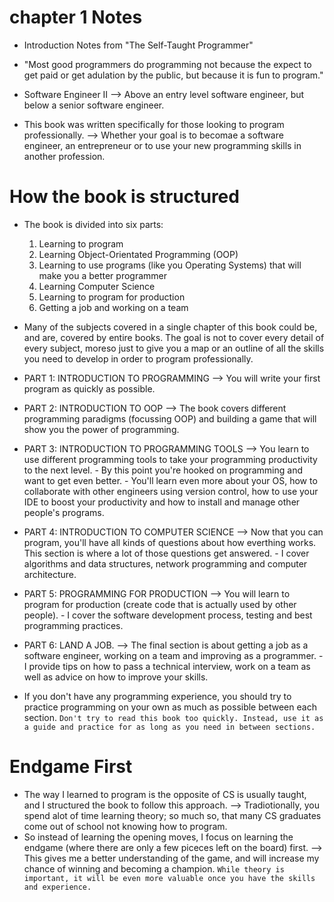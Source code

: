 # chapter 1 Notes
- Introduction Notes from "The Self-Taught Programmer"
- "Most good programmers do programming not because the expect to get paid or get adulation by the public, but because it is fun to program."
- Software Engineer II --> Above an entry level software engineer, but below a senior software engineer.

- This book was written specifically for those looking to program professionally. --> Whether your goal is to becomae a software engineer, an entrepreneur or to use your new programming skills in another profession.

# How the book is structured
- The book is divided into six parts:
    1. Learning to program
    2. Learning Object-Orientated Programming (OOP)
    3. Learning to use programs (like you Operating Systems) that will make you a better programmer
    4. Learning Computer Science
    5. Learning to program for production
    6. Getting a job and working on a team

- Many of the subjects covered in a single chapter of this book could be, and are, covered by entire books. The goal is not to cover every detail of every subject, moreso just to give you a map or an outline of all the skills you need to develop in order to program professionally.

- PART 1: INTRODUCTION TO PROGRAMMING --> You will write your first program as quickly as possible.
- PART 2: INTRODUCTION TO OOP --> The book covers different programming paradigms (focussing OOP) and building a game that will show you the power of programming.
- PART 3: INTRODUCTION TO PROGRAMMING TOOLS --> You learn to use different programming tools to take your programming productivity to the next level. - By this point you're hooked on programming and want to get even better. - You'll learn even more about your OS, how to collaborate with other engineers using version control, how to use your IDE to boost your productivity and how to install and manage other people's programs.
- PART 4: INTRODUCTION TO COMPUTER SCIENCE --> Now that you can program, you'll have all kinds of questions about how everthing works. This section is where a lot of those questions get answered. -  I cover algorithms and data structures, network programming and computer architecture.
- PART 5: PROGRAMMING FOR PRODUCTION --> You will learn to program for production (create code that is actually used by other people). - I cover the software development process, testing and best programming practices.
- PART 6: LAND A JOB. --> The final section is about getting a job as a software engineer, working on a team and improving as a programmer. - I provide tips on how to pass a technical interview, work on a team as well as advice on how to improve your skills.
- If you don't have any programming experience, you should try to practice programming on your own as much as possible between each section.
`Don't try to read this book too quickly. Instead, use it as a guide and practice for as long as you need in between sections.`

# Endgame First
- The way I learned to program is the opposite of CS is usually taught, and I structured the book to follow this approach. --> Tradiotionally, you spend alot of time learning theory; so much so, that many CS graduates come out of school not knowing how to program.
- So instead of learning the opening moves, I focus on learning the endgame (where there are only a few piceces left on the board) first. --> This gives me a better understanding of the game, and will increase my chance of winning and becoming a champion.
`While theory is important, it will be even more valuable once you have the skills and experience.`